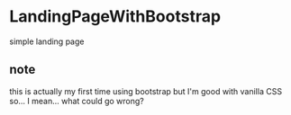 # LandingPageWithBootstrap
simple landing page

## note
this is actually my first time using bootstrap but I'm good with vanilla CSS so... I mean... what could go wrong?
